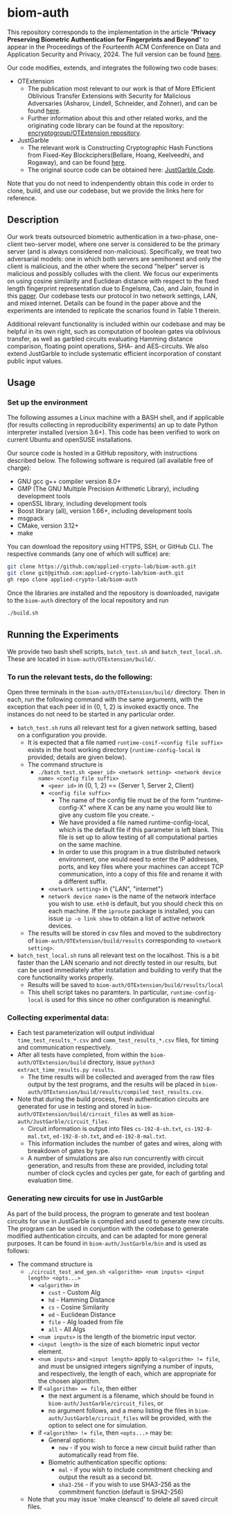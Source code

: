 # biom-auth

This repository corresponds to the implementation in the article "**Privacy Preserving Biometric Authentication for Fingerprints and Beyond**" to appear in the Proceedings of the Fourteenth ACM Conference on Data and Application Security and Privacy, 2024. The full version can be found [here](https://eprint.iacr.org/2024/525.pdf).

Our code modifies, extends, and integrates the following two code bases:

  - OTExtension
    - The publication most relevant to our work is that of More Efficient Oblivious Transfer Extensions with Security for Malicious Adversaries (Asharov, Lindell, Schneider, and Zohner), and can be found [here](https://eprint.iacr.org/2015/061.pdf).
    - Further information about this and other related works, and the originating code library can be found at the repository: [encryptogroup/OTExtension repository](https://github.com/encryptogroup/OTExtension).
  - JustGarble
    - The relevant work is Constructing Cryptographic Hash Functions from Fixed-Key Blockciphers(Bellare, Hoang, Keelveedhi, and Rogaway), and can be found [here](https://www.iacr.org/cryptodb/data/paper.php?pubkey=23874).
    - The original source code can be obtained here: [JustGarble Code](https://cseweb.ucsd.edu/groups/justgarble/).

Note that you do not need to indenpendently obtain this code in order to clone, build, and use our codebase, but we provide the links here for reference.


## Description
Our work treats outsourced biometric authentication in a two-phase, one-client two-server model, where one server is considered to be the primary server (and is always considered non-malicious). Specifically, we treat two adversarial models: one in which both servers are semihonest and only the client is malicious, and the other where the second "helper" server is malicious and possibly colludes with the client. We focus our experiments on using cosine similarity and Euclidean distance with respect to the fixed length fingerprint representation due to Engelsma, Cao, and Jain, found in this [paper](https://arxiv.org/pdf/1909.09901). Our codebase tests our protocol in two network settings, LAN, and mixed internet. Details can be found in the paper above and the experiments are intended to replicate the scnarios found in Table 1 therein.

Additional relevant functionality is included within our codebase and may be helpful in its own right, such as computation of boolean gates via oblivious transfer, as well as garbled circuits evaluating Hamming distance comparison, floating point operations, SHA- and AES-circuits. We also extend JustGarble to include systematic efficient incorporation of constant public input values.

## Usage

### Set up the environment
The following assumes a Linux machine with a BASH shell, and if applicable (for results collecting in reproducibility experiments) an up to date Python interpreter installed (version 3.6+). This code has been verified to work on current Ubuntu and openSUSE installations.

Our source code is hosted in a GitHub repository, with instructions described below. The following software is required (all available free of charge):

  - GNU gcc g++ compiler version 8.0+
  - GMP (The GNU Multiple Precision Arithmetic Library), including development tools
  - openSSL library, including development tools
  - Boost library (all), version 1.66+, including development tools
  - msgpack
  - CMake, version 3.12+
  - make

You can download the repository using HTTPS, SSH, or GitHub CLI. The respective commands (any one of which will suffice) are:

```bash
git clone https://github.com/applied-crypto-lab/biom-auth.git
git clone git@github.com:applied-crypto-lab/biom-auth.git
gh repo clone applied-crypto-lab/biom-auth
```

Once the libraries are installed and the repository is downloaded, navigate to the ```biom-auth``` directory of the local repository and run

```bash
./build.sh
```


## Running the Experiments

We provide two bash shell scripts, `batch_test.sh` and `batch_test_local.sh`. These are located in `biom-auth/OTExtension/build/`.

### To run the relevant tests, do the following:

Open three terminals in the `biom-auth/OTExtension/build/` directory. Then in each, run the following command with the same arguments, with the exception that each peer id in {0, 1, 2} is invoked exactly once. The instances do not need to be started in any particular order.

  - `batch_test.sh` runs all relevant test for a given network setting, based on a configuration you provide.
    - It is expected that a file named `runtime-conif-<config file suffix>` exists in the host working directory (`runtime-config-local` is provided; details are given below).
    - The command structure is
      - `./batch_test.sh <peer_id> <network setting> <network device name> <config file suffix>`
        - `<peer id>` in {0, 1, 2} == {Server 1, Server 2, Client}
        - `<config file suffix>`
          - The name of the config file must be of the form "runtime-config-X" where X can be any name you would like to give any custom file you create.          -
          - We have provided a file named runtime-config-local, which is the default file if this parameter is left blank. This file is set up to allow testing of all computational parties on the same machine.
          - In order to use this program in a true distributed network environment, one would need to enter the IP addresses, ports, and key files where your machines can accept TCP communication, into a copy of this file and rename it with a different suffix.
        - `<network setting>` in {"LAN", "internet"}
        - `network device name>` is the name of the network interface you wish to use. `eth0` is default, but you should check this on each machine. If the `iproute` package is installed, you can issue `ip -o link show` to obtain a list of active network devices.
    - The results will be stored in csv files and moved to the subdirectory of `biom-auth/OTExtension/build/results` corresponding to `<network setting>`.
  - `batch_test_local.sh` runs all relevant test on the localhost. This is a bit faster than the LAN scenario and not directly tested in our results, but can be used immediately after installation and building to verify that the core functionality works properly.
    - Results will be saved to `biom-auth/OTExtension/build/results/local`
    - This shell script takes no paramters. In particular, `runtime-config-local` is used for this since no other configuration is meaningful.


### Collecting experimental data:

  - Each test parameterization will output individual `time_test_results_*.csv` and `comm_test_results_*.csv` files, for timing and communication respectively.
  - After all tests have completed, from within the `biom-auth/OTExtension/build` directory, issue `python3 extract_time_results.py results`.
    - The time results will be collected and averaged from the raw files output by the test programs, and the results will be placed in `biom-auth/OTExtension/build/results/compiled_test_results.csv`.
  - Note that during the build process, fresh authentication circuits are generated for use in testing and stored in `biom-auth/OTExtension/build/circuit_files` as well as `biom-auth/JustGarble/circuit_files`.
    - Circuit information is output into files `cs-192-8-sh.txt`, `cs-192-8-mal.txt`, `ed-192-8-sh.txt`, and `ed-192-8-mal.txt`.
    - This information includes the number of gates and wires, along with breakdown of gates by type.
    - A number of simulations are also run concurrently with circuit generation, and results from these are provided, including total number of clock cycles and cycles per gate, for each of garbling and evaluation time.

### Generating new circuits for use in JustGarble

As part of the build process, the program to generate and test boolean circuits for use in JustGarble is compiled and used to generate new circuits. The program can be used in conjuntion with the codebase to generate modified authentication circuits, and can be adapted for more general purposes. It can be found in `biom-auth/JustGarble/bin` and is used as follows:

  - The command structure is
    - `./circuit_test_and_gen.sh <algorithm> <num inputs> <input length> <opts...>`
      - `<algorithm>` in
        - `cust` - Custom Alg
        - `hd` - Hamming Distance
        - `cs` - Cosine Similarity
        - `ed` - Euclidean Distance
        - `file` - Alg loaded from file
        - `all` - All Algs
      - `<num inputs>` is the length of the biometric input vector.
      - `<input length>` is the size of each biometric input vector element.
      - `<num inputs>` and `<input length>` apply to `<algorithm> != file`, and must be unsigned integers signifying a number of inputs, and respectively, the length of each, which are appropriate for the chosen algorithm.
      - If `<algorithm> == file`, then either
        - the next argument is a filename, which should be found in `biom-auth/JustGarble/circuit_files`, or
        - no argument follows, and a menu listing the files in `biom-auth/JustGarble/circuit_files` will be provided, with the option to select one for simulation.
      - if `<algorithm> != file`, then `<opts...>` may be:
        - General options:
          - `new` - if you wish to force a new circuit build rather than automatically read from file.
        - Biometric authentication specific options:
          - `mal` - if you wish to include commitment checking and output the result as a second bit.
          - `sha3-256` - if you wish to use SHA3-256 as the commitment function (default is SHA2-256)
    - Note that you may issue 'make cleanscd' to delete all saved circuit files.





